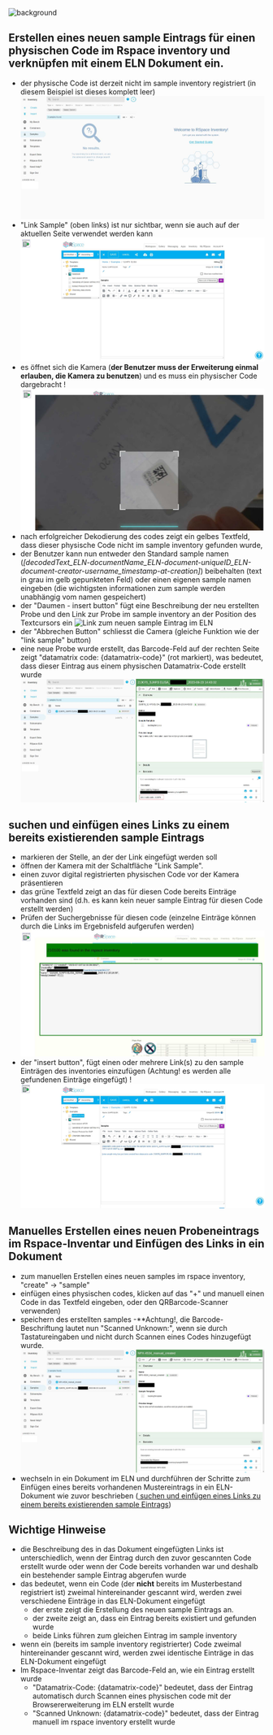 ![background](/sample/images/tutorial_background_dach.jpg)
## Erstellen eines neuen sample Eintrags für einen physischen Code im Rspace inventory und verknüpfen mit einem ELN Dokument ein.

- der physische Code ist derzeit nicht im sample inventory registriert (in diesem Beispiel ist dieses komplett leer) ![empty Inventory](/example/images/empty_inv.jpg)
- "Link Sample" (oben links) ist nur sichtbar, wenn sie auch auf der aktuellen Seite verwendet werden kann ![empty ELN](/example/images/empty_ELN.jpg)
- es öffnet sich die Kamera (**der Benutzer muss der Erweiterung einmal erlauben, die Kamera zu benutzen**) und es muss ein physischer Code dargebracht !![datamatrix code in front of camera](/example/images/dmtx_in_camera.jpg)
- nach erfolgreicher Dekodierung des codes zeigt ein gelbes Textfeld, dass dieser physische Code nicht im sample inventory gefunden wurde,
- der Benutzer kann nun entweder den Standard sample namen (*\[decodedText_ELN-documentName_ELN-document-uniqueID_ELN-document-creator-username_timestamp-at-creation]*) beibehalten (text in grau im gelb gepunkteten Feld) oder einen eigenen sample namen eingeben (die wichtigsten informationen zum sample werden unabhängig vom namen gespeichert)
- der "Daumen - insert button" fügt eine Beschreibung der neu erstellten Probe und den Link zur Probe im sample inventory an der Position des Textcursors ein ![Link zum neuen sample Eintrag im ELN](/example/images/pasted_new_sample.jpg.jpg)
- der "Abbrechen Button" schliesst die Camera (gleiche Funktion wie der "link sample" button)
- eine neue Probe wurde erstellt, das Barcode-Feld auf der rechten Seite zeigt "datamatrix code: {datamatrix-code}" (rot markiert), was bedeutet, dass dieser Eintrag aus einem physischen Datamatrix-Code erstellt wurde ![new created entry in inventory](/example/images/new_sample_in_inventory.jpg)

## suchen und einfügen eines Links zu einem bereits existierenden sample Eintrags

- markieren der Stelle, an der der Link eingefügt werden soll
- öffnen der Kamera mit der Schaltfläche "Link Sample".
- einen zuvor digital registrierten physischen Code vor der Kamera präsentieren
- das grüne Textfeld zeigt an das für diesen Code bereits Einträge vorhanden sind (d.h. es kann kein neuer sample Eintrag für diesen Code erstellt werden)
- Prüfen der Suchergebnisse für diesen code (einzelne Einträge können durch die Links im Ergebnisfeld aufgerufen werden) ![check search results](/example/images/check_existing_sample.jpg)
- der "insert button", fügt einen oder mehrere Link(s) zu den sample Einträgen des inventories einzufügen (Achtung! es werden alle gefundenen Einträge eingefügt) !![existing sample will be linked to document](/example/images/paste_existing_sample.jpg)

## Manuelles Erstellen eines neuen Probeneintrags im Rspace-Inventar und Einfügen des Links in ein Dokument

- zum manuellen Erstellen eines neuen samples im rspace inventory, "create" -> "sample"
- einfügen eines physischen codes, klicken auf das "+" und manuell einen Code in das Textfeld eingeben, oder den QRBarcode-Scanner verwenden)
- speichern des erstellten samples
  -**Achtung!, die Barcode-Beschriftung lautet nun "Scanned Unknown:", wenn sie durch Tastatureingaben und nicht durch Scannen eines Codes hinzugefügt wurde.
  ![manuell erstelltes Muster in rspace inventory](/example/images/manual_created_sample_inv.jpg)
- wechseln in ein Dokument im ELN und durchführen der Schritte zum Einfügen eines bereits vorhandenen Mustereintrags in ein ELN-Dokument wie zuvor beschrieben ([ suchen und einfügen eines Links zu einem bereits existierenden sample Eintrags](tutorial_example.md##suchen-und-einfügen-eines-links-zu-einem-bereits-existierenden-sample-Eintrags))

## Wichtige Hinweise

- die Beschreibung des in das Dokument eingefügten Links ist unterschiedlich, wenn der Eintrag durch den zuvor gescannten Code erstellt wurde oder wenn der Code bereits vorhanden war und deshalb ein bestehender sample Eintrag abgerufen wurde
- das bedeutet, wenn ein Code (der **nicht** bereits im Musterbestand registriert ist) zweimal hintereinander gescannt wird, werden zwei verschiedene Einträge in das ELN-Dokument eingefügt
  - der erste zeigt die Erstellung des neuen sample Eintrags an.
  - der zweite zeigt an, dass ein Eintrag bereits existiert und gefunden wurde
  - beide Links führen zum gleichen Eintrag im sample inventory
- wenn ein (bereits im sample inventory registrierter) Code zweimal hintereinander gescannt wird, werden zwei identische Einträge in das ELN-Dokument eingefügt
- Im Rspace-Inventar zeigt das Barcode-Feld an, wie ein Eintrag erstellt wurde
  - "Datamatrix-Code: {datamatrix-code}" bedeutet, dass der Eintrag automatisch durch Scannen eines physischen code mit der Browsererweiterung im ELN erstellt wurde
  - "Scanned Unknown: {datamatrix-code}" bedeutet, dass der Eintrag manuell im rspace inventory erstellt wurde
